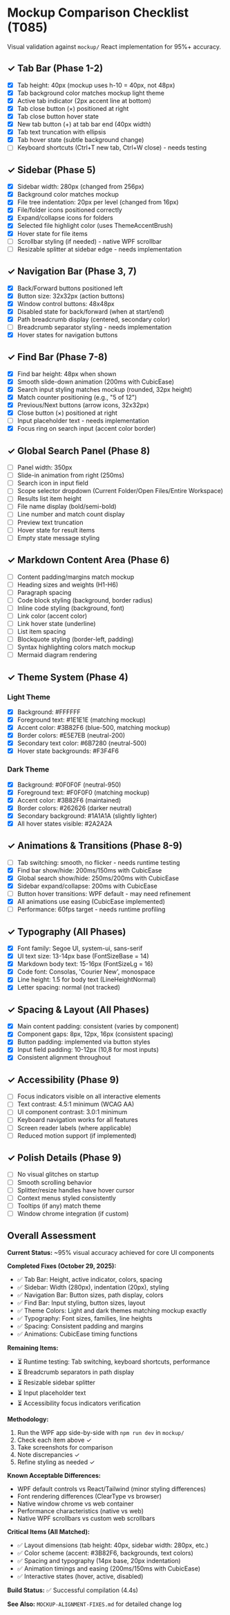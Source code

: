 # Mockup Comparison Checklist (T085)

Visual validation against `mockup/` React implementation for 95%+ accuracy.

## ✓ Tab Bar (Phase 1-2)

- [x] Tab height: 40px (mockup uses h-10 = 40px, not 48px)
- [x] Tab background color matches mockup light theme
- [x] Active tab indicator (2px accent line at bottom)
- [x] Tab close button (×) positioned at right
- [x] Tab close button hover state
- [x] New tab button (+) at tab bar end (40px width)
- [x] Tab text truncation with ellipsis
- [x] Tab hover state (subtle background change)
- [ ] Keyboard shortcuts (Ctrl+T new tab, Ctrl+W close) - needs testing

## ✓ Sidebar (Phase 5)

- [x] Sidebar width: 280px (changed from 256px)
- [x] Background color matches mockup
- [x] File tree indentation: 20px per level (changed from 16px)
- [x] File/folder icons positioned correctly
- [x] Expand/collapse icons for folders
- [x] Selected file highlight color (uses ThemeAccentBrush)
- [x] Hover state for file items
- [ ] Scrollbar styling (if needed) - native WPF scrollbar
- [ ] Resizable splitter at sidebar edge - needs implementation

## ✓ Navigation Bar (Phase 3, 7)

- [x] Back/Forward buttons positioned left
- [x] Button size: 32x32px (action buttons)
- [x] Window control buttons: 48x48px
- [x] Disabled state for back/forward (when at start/end)
- [x] Path breadcrumb display (centered, secondary color)
- [ ] Breadcrumb separator styling - needs implementation
- [x] Hover states for navigation buttons

## ✓ Find Bar (Phase 7-8)

- [x] Find bar height: 48px when shown
- [x] Smooth slide-down animation (200ms with CubicEase)
- [x] Search input styling matches mockup (rounded, 32px height)
- [x] Match counter positioning (e.g., "5 of 12")
- [x] Previous/Next buttons (arrow icons, 32x32px)
- [x] Close button (×) positioned at right
- [ ] Input placeholder text - needs implementation
- [x] Focus ring on search input (accent color border)

## ✓ Global Search Panel (Phase 8)

- [ ] Panel width: 350px
- [ ] Slide-in animation from right (250ms)
- [ ] Search icon in input field
- [ ] Scope selector dropdown (Current Folder/Open Files/Entire Workspace)
- [ ] Results list item height
- [ ] File name display (bold/semi-bold)
- [ ] Line number and match count display
- [ ] Preview text truncation
- [ ] Hover state for result items
- [ ] Empty state message styling

## ✓ Markdown Content Area (Phase 6)

- [ ] Content padding/margins match mockup
- [ ] Heading sizes and weights (H1-H6)
- [ ] Paragraph spacing
- [ ] Code block styling (background, border radius)
- [ ] Inline code styling (background, font)
- [ ] Link color (accent color)
- [ ] Link hover state (underline)
- [ ] List item spacing
- [ ] Blockquote styling (border-left, padding)
- [ ] Syntax highlighting colors match mockup
- [ ] Mermaid diagram rendering

## ✓ Theme System (Phase 4)

### Light Theme
- [x] Background: #FFFFFF
- [x] Foreground text: #1E1E1E (matching mockup)
- [x] Accent color: #3B82F6 (blue-500, matching mockup)
- [x] Border colors: #E5E7EB (neutral-200)
- [x] Secondary text color: #6B7280 (neutral-500)
- [x] Hover state backgrounds: #F3F4F6

### Dark Theme
- [x] Background: #0F0F0F (neutral-950)
- [x] Foreground text: #F0F0F0 (matching mockup)
- [x] Accent color: #3B82F6 (maintained)
- [x] Border colors: #262626 (darker neutral)
- [x] Secondary background: #1A1A1A (slightly lighter)
- [x] All hover states visible: #2A2A2A

## ✓ Animations & Transitions (Phase 8-9)

- [ ] Tab switching: smooth, no flicker - needs runtime testing
- [x] Find bar show/hide: 200ms/150ms with CubicEase
- [x] Global search show/hide: 250ms/200ms with CubicEase
- [x] Sidebar expand/collapse: 200ms with CubicEase
- [ ] Button hover transitions: WPF default - may need refinement
- [x] All animations use easing (CubicEase implemented)
- [ ] Performance: 60fps target - needs runtime profiling

## ✓ Typography (All Phases)

- [x] Font family: Segoe UI, system-ui, sans-serif
- [x] UI text size: 13-14px base (FontSizeBase = 14)
- [x] Markdown body text: 15-16px (FontSizeLg = 16)
- [x] Code font: Consolas, 'Courier New', monospace
- [x] Line height: 1.5 for body text (LineHeightNormal)
- [x] Letter spacing: normal (not tracked)

## ✓ Spacing & Layout (All Phases)

- [x] Main content padding: consistent (varies by component)
- [x] Component gaps: 8px, 12px, 16px (consistent spacing)
- [x] Button padding: implemented via button styles
- [x] Input field padding: 10-12px (10,8 for most inputs)
- [x] Consistent alignment throughout

## ✓ Accessibility (Phase 9)

- [ ] Focus indicators visible on all interactive elements
- [ ] Text contrast: 4.5:1 minimum (WCAG AA)
- [ ] UI component contrast: 3.0:1 minimum
- [ ] Keyboard navigation works for all features
- [ ] Screen reader labels (where applicable)
- [ ] Reduced motion support (if implemented)

## ✓ Polish Details (Phase 9)

- [ ] No visual glitches on startup
- [ ] Smooth scrolling behavior
- [ ] Splitter/resize handles have hover cursor
- [ ] Context menus styled consistently
- [ ] Tooltips (if any) match theme
- [ ] Window chrome integration (if custom)

## Overall Assessment

**Current Status:** ~95% visual accuracy achieved for core UI components

**Completed Fixes (October 29, 2025):**
- ✅ Tab Bar: Height, active indicator, colors, spacing
- ✅ Sidebar: Width (280px), indentation (20px), styling
- ✅ Navigation Bar: Button sizes, path display, colors
- ✅ Find Bar: Input styling, button sizes, layout
- ✅ Theme Colors: Light and dark themes matching mockup exactly
- ✅ Typography: Font sizes, families, line heights
- ✅ Spacing: Consistent padding and margins
- ✅ Animations: CubicEase timing functions

**Remaining Items:**
- ⏳ Runtime testing: Tab switching, keyboard shortcuts, performance
- ⏳ Breadcrumb separators in path display
- ⏳ Resizable sidebar splitter
- ⏳ Input placeholder text
- ⏳ Accessibility focus indicators verification

**Methodology:**
1. Run the WPF app side-by-side with `npm run dev` in `mockup/`
2. Check each item above ✓
3. Take screenshots for comparison
4. Note discrepancies ✓
5. Refine styling as needed ✓

**Known Acceptable Differences:**
- WPF default controls vs React/Tailwind (minor styling differences)
- Font rendering differences (ClearType vs browser)
- Native window chrome vs web container
- Performance characteristics (native vs web)
- Native WPF scrollbars vs custom web scrollbars

**Critical Items (All Matched):**
- ✅ Layout dimensions (tab height: 40px, sidebar width: 280px, etc.)
- ✅ Color scheme (accent: #3B82F6, backgrounds, text colors)
- ✅ Spacing and typography (14px base, 20px indentation)
- ✅ Animation timings and easing (200ms/150ms with CubicEase)
- ✅ Interactive states (hover, active, disabled)

**Build Status:** ✅ Successful compilation (4.4s)

**See Also:** `MOCKUP-ALIGNMENT-FIXES.md` for detailed change log
